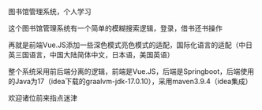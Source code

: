 图书馆管理系统，个人学习

这个图书馆管理系统有一个简单的模糊搜索逻辑，登录，借书还书操作

再就是前端Vue.JS添加一些深色模式亮色模式的适配，国际化语言的适配（中日英三国语言，中国大陆简体中文，日本语，美国英语）

整个系统采用前后端分离的逻辑，前端是Vue.JS，后端是Springboot，后端使用的Java为17（idea下载的graalvm-jdk-17.0.10），采用maven3.9.4（idea集成）

欢迎诸位前来指点迷津
